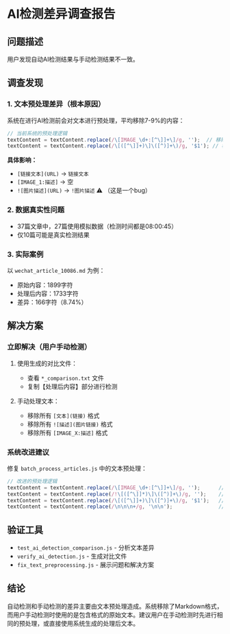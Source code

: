 # AI检测差异调查报告

## 问题描述
用户发现自动AI检测结果与手动检测结果不一致。

## 调查发现

### 1. 文本预处理差异（根本原因）
系统在进行AI检测前会对文本进行预处理，平均移除7-9%的内容：

```javascript
// 当前系统的预处理逻辑
textContent = textContent.replace(/\[IMAGE_\d+:[^\]]+\]/g, '');  // 移除图片占位符
textContent = textContent.replace(/\[([^\]]+)\]\([^)]+\)/g, '$1'); // 移除链接格式
```

**具体影响：**
- `[链接文本](URL)` → `链接文本`
- `[IMAGE_1:描述]` → 空
- `![图片描述](URL)` → `!图片描述` ⚠️ （这是一个bug）

### 2. 数据真实性问题
- 37篇文章中，27篇使用模拟数据（检测时间都是08:00:45）
- 仅10篇可能是真实检测结果

### 3. 实际案例
以 `wechat_article_10086.md` 为例：
- 原始内容：1899字符
- 处理后内容：1733字符
- 差异：166字符（8.74%）

## 解决方案

### 立即解决（用户手动检测）
1. 使用生成的对比文件：
   - 查看 `*_comparison.txt` 文件
   - 复制【处理后内容】部分进行检测

2. 手动处理文本：
   - 移除所有 `[文本](链接)` 格式
   - 移除所有 `![描述](图片链接)` 格式
   - 移除所有 `[IMAGE_X:描述]` 格式

### 系统改进建议
修复 `batch_process_articles.js` 中的文本预处理：

```javascript
// 改进的预处理逻辑
textContent = textContent.replace(/\[IMAGE_\d+:[^\]]+\]/g, '');      // 移除图片占位符
textContent = textContent.replace(/!\[([^\]]*)\]\([^)]+\)/g, '');    // 完全移除Markdown图片
textContent = textContent.replace(/\[([^\]]+)\]\([^)]+\)/g, '$1');   // 保留链接文本
textContent = textContent.replace(/\n\n\n+/g, '\n\n');               // 清理多余空行
```

## 验证工具
- `test_ai_detection_comparison.js` - 分析文本差异
- `verify_ai_detection.js` - 生成对比文件
- `fix_text_preprocessing.js` - 展示问题和解决方案

## 结论
自动检测和手动检测的差异主要由文本预处理造成。系统移除了Markdown格式，而用户手动检测时使用的是包含格式的原始文本。建议用户在手动检测时先进行相同的预处理，或直接使用系统生成的处理后文本。